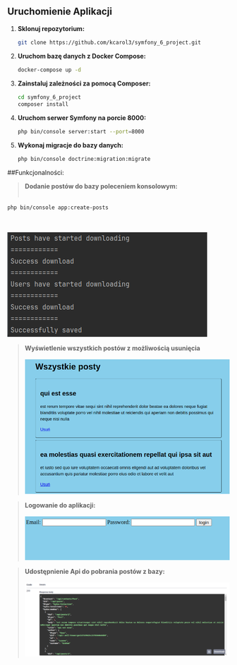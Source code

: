 ## Uruchomienie Aplikacji

1. **Sklonuj repozytorium:**
    ```bash
    git clone https://github.com/kcarol3/symfony_6_project.git
    ```

2. **Uruchom bazę danych z Docker Compose:**
    ```bash
    docker-compose up -d
    ```

3. **Zainstaluj zależności za pomocą Composer:**
    ```bash
    cd symfony_6_project
    composer install
    ```

4. **Uruchom serwer Symfony na porcie 8000:**
    ```bash
    php bin/console server:start --port=8000
    ```

5. **Wykonaj migracje do bazy danych:**
    ```bash
    php bin/console doctrine:migration:migrate
    ```

##Funkcjonalności:

>**Dodanie postów do bazy poleceniem konsolowym:**
<br/><br/>
```bash
php bin/console app:create-posts
```
<br/><br/>
![Opis obrazu](https://github.com/kcarol3/symfony_6_project/blob/master/screen4.png)

>**Wyświetlenie wszystkich postów z możliwością usunięcia**
<br/><br/>
![Opis obrazu](https://github.com/kcarol3/symfony_6_project/blob/master/screen1.png)

>**Logowanie do aplikacji:**
<br/><br/>
![Opis obrazu](https://github.com/kcarol3/symfony_6_project/blob/master/screen2.png)

>**Udostępnienie Api do pobrania postów z bazy:**
<br/><br/>
![Opis obrazu](https://github.com/kcarol3/symfony_6_project/blob/master/screen3.png)




